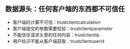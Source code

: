 ## 数据源头：任何客户端的东西都不可信任
- 客户端的计算不可信：trustclientcalculation
- 客户端提交的参数需要校验：trustclientparameter
- 不能信任请求头里的任何内容：trustclientip
- 用户标识不能从客户端获取：trustclientuserid
